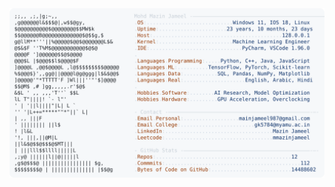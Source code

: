 <picture>
  <source srcset="https://raw.githubusercontent.com/mmazinjameel/mmazinjameel/main/dark_mode.svg?v=1759097338" media="(prefers-color-scheme: dark)">
  <img src="https://raw.githubusercontent.com/mmazinjameel/mmazinjameel/main/light_mode.svg?v=1759097338">
</picture>
